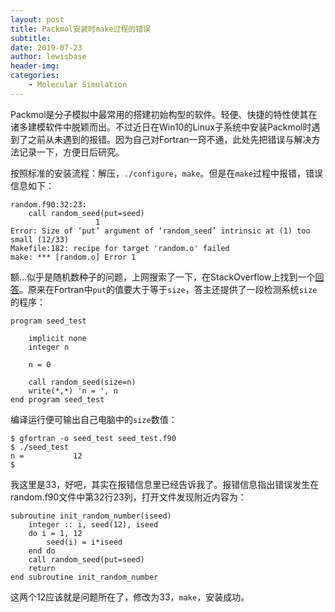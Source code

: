 ```yaml
---
layout: post
title: Packmol安装时make过程的错误
subtitle:
date: 2019-07-23
author: lewisbase
header-img:
categories: 
    - Molecular Simulation
---
```


Packmol是分子模拟中最常用的搭建初始构型的软件。轻便、快捷的特性使其在诸多建模软件中脱颖而出。不过近日在Win10的Linux子系统中安装Packmol时遇到了之前从未遇到的报错。因为自己对Fortran一窍不通，此处先把错误与解决方法记录一下，方便日后研究。

按照标准的安装流程：解压，`./configure`，`make`。但是在`make`过程中报错，错误信息如下：

    random.f90:32:23:
        call random_seed(put=seed)
                       1
    Error: Size of ‘put’ argument of ‘random_seed’ intrinsic at (1) too small (12/33)
    Makefile:182: recipe for target 'random.o' failed
    make: *** [random.o] Error 1

额...似乎是随机数种子的问题，上网搜索了一下，在StackOverflow上找到一个[回答](https://stackoverflow.com/questions/29987816/gfortran-compilation-error-size-of-put-argument-of-random-seed-intrinsic-at)。原来在Fortran中`put`的值要大于等于`size`，答主还提供了一段检测系统`size`的程序：

    program seed_test
    
        implicit none
        integer n
    
        n = 0
    
        call random_seed(size=n)
        write(*,*) 'n = ', n
    end program seed_test

编译运行便可输出自己电脑中的`size`数值：

    $ gfortran -o seed_test seed_test.f90
    $ ./seed_test
    n =           12
    $

我这里是33，好吧，其实在报错信息里已经告诉我了。报错信息指出错误发生在random.f90文件中第32行23列，打开文件发现附近内容为：

    subroutine init_random_number(iseed)
        integer :: i, seed(12), iseed
        do i = 1, 12
            seed(i) = i*iseed
        end do
        call random_seed(put=seed)
        return
    end subroutine init_random_number 

这两个12应该就是问题所在了，修改为33，`make`，安装成功。